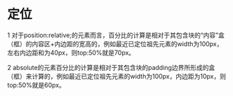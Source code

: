 # 定位

1 对于position:relative;的元素而言，百分比的计算是相对于其包含块的“内容”盒（框）的内容区+内边距的宽高的，例如最近已定位祖先元素的width为100px，左右内边距和为40px，则top:50%就是70px。

2 absolute的元素百分比的计算是相对于其包含块的padding边界所形成的盒（框）来计算的，例如最近已定位祖先元素的width为100px，内边距为10px，则top:50%就是60px。
